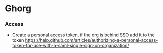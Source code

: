 # Ghorg


### Access
- Create a personal access token, if the org is behind SSO add it to the token https://help.github.com/articles/authorizing-a-personal-access-token-for-use-with-a-saml-single-sign-on-organization/
